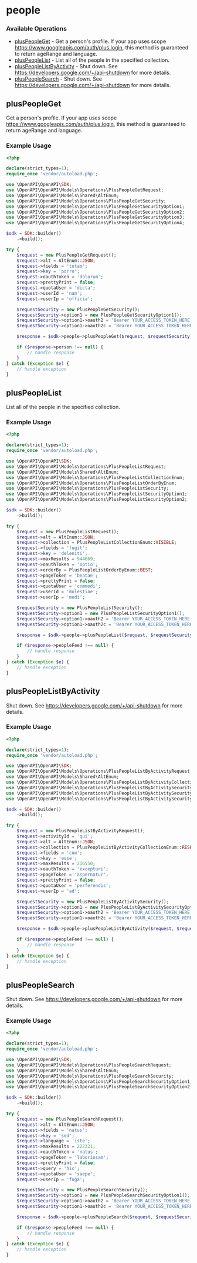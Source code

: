 # people

### Available Operations

* [plusPeopleGet](#pluspeopleget) - Get a person's profile. If your app uses scope https://www.googleapis.com/auth/plus.login, this method is guaranteed to return ageRange and language.
* [plusPeopleList](#pluspeoplelist) - List all of the people in the specified collection.
* [plusPeopleListByActivity](#pluspeoplelistbyactivity) - Shut down. See https://developers.google.com/+/api-shutdown for more details.
* [plusPeopleSearch](#pluspeoplesearch) - Shut down. See https://developers.google.com/+/api-shutdown for more details.

## plusPeopleGet

Get a person's profile. If your app uses scope https://www.googleapis.com/auth/plus.login, this method is guaranteed to return ageRange and language.

### Example Usage

```php
<?php

declare(strict_types=1);
require_once 'vendor/autoload.php';

use \OpenAPI\OpenAPI\SDK;
use \OpenAPI\OpenAPI\Models\Operations\PlusPeopleGetRequest;
use \OpenAPI\OpenAPI\Models\Shared\AltEnum;
use \OpenAPI\OpenAPI\Models\Operations\PlusPeopleGetSecurity;
use \OpenAPI\OpenAPI\Models\Operations\PlusPeopleGetSecurityOption1;
use \OpenAPI\OpenAPI\Models\Operations\PlusPeopleGetSecurityOption2;
use \OpenAPI\OpenAPI\Models\Operations\PlusPeopleGetSecurityOption3;
use \OpenAPI\OpenAPI\Models\Operations\PlusPeopleGetSecurityOption4;

$sdk = SDK::builder()
    ->build();

try {
    $request = new PlusPeopleGetRequest();
    $request->alt = AltEnum::JSON;
    $request->fields = 'totam';
    $request->key = 'porro';
    $request->oauthToken = 'dolorum';
    $request->prettyPrint = false;
    $request->quotaUser = 'dicta';
    $request->userId = 'nam';
    $request->userIp = 'officia';

    $requestSecurity = new PlusPeopleGetSecurity();
    $requestSecurity->option1 = new PlusPeopleGetSecurityOption1();
    $requestSecurity->option1->oauth2 = 'Bearer YOUR_ACCESS_TOKEN_HERE';
    $requestSecurity->option1->oauth2c = 'Bearer YOUR_ACCESS_TOKEN_HERE';

    $response = $sdk->people->plusPeopleGet($request, $requestSecurity);

    if ($response->person !== null) {
        // handle response
    }
} catch (Exception $e) {
    // handle exception
}
```

## plusPeopleList

List all of the people in the specified collection.

### Example Usage

```php
<?php

declare(strict_types=1);
require_once 'vendor/autoload.php';

use \OpenAPI\OpenAPI\SDK;
use \OpenAPI\OpenAPI\Models\Operations\PlusPeopleListRequest;
use \OpenAPI\OpenAPI\Models\Shared\AltEnum;
use \OpenAPI\OpenAPI\Models\Operations\PlusPeopleListCollectionEnum;
use \OpenAPI\OpenAPI\Models\Operations\PlusPeopleListOrderByEnum;
use \OpenAPI\OpenAPI\Models\Operations\PlusPeopleListSecurity;
use \OpenAPI\OpenAPI\Models\Operations\PlusPeopleListSecurityOption1;
use \OpenAPI\OpenAPI\Models\Operations\PlusPeopleListSecurityOption2;

$sdk = SDK::builder()
    ->build();

try {
    $request = new PlusPeopleListRequest();
    $request->alt = AltEnum::JSON;
    $request->collection = PlusPeopleListCollectionEnum::VISIBLE;
    $request->fields = 'fugit';
    $request->key = 'deleniti';
    $request->maxResults = 944669;
    $request->oauthToken = 'optio';
    $request->orderBy = PlusPeopleListOrderByEnum::BEST;
    $request->pageToken = 'beatae';
    $request->prettyPrint = false;
    $request->quotaUser = 'commodi';
    $request->userId = 'molestiae';
    $request->userIp = 'modi';

    $requestSecurity = new PlusPeopleListSecurity();
    $requestSecurity->option1 = new PlusPeopleListSecurityOption1();
    $requestSecurity->option1->oauth2 = 'Bearer YOUR_ACCESS_TOKEN_HERE';
    $requestSecurity->option1->oauth2c = 'Bearer YOUR_ACCESS_TOKEN_HERE';

    $response = $sdk->people->plusPeopleList($request, $requestSecurity);

    if ($response->peopleFeed !== null) {
        // handle response
    }
} catch (Exception $e) {
    // handle exception
}
```

## plusPeopleListByActivity

Shut down. See https://developers.google.com/+/api-shutdown for more details.

### Example Usage

```php
<?php

declare(strict_types=1);
require_once 'vendor/autoload.php';

use \OpenAPI\OpenAPI\SDK;
use \OpenAPI\OpenAPI\Models\Operations\PlusPeopleListByActivityRequest;
use \OpenAPI\OpenAPI\Models\Shared\AltEnum;
use \OpenAPI\OpenAPI\Models\Operations\PlusPeopleListByActivityCollectionEnum;
use \OpenAPI\OpenAPI\Models\Operations\PlusPeopleListByActivitySecurity;
use \OpenAPI\OpenAPI\Models\Operations\PlusPeopleListByActivitySecurityOption1;
use \OpenAPI\OpenAPI\Models\Operations\PlusPeopleListByActivitySecurityOption2;

$sdk = SDK::builder()
    ->build();

try {
    $request = new PlusPeopleListByActivityRequest();
    $request->activityId = 'qui';
    $request->alt = AltEnum::JSON;
    $request->collection = PlusPeopleListByActivityCollectionEnum::RESHARERS;
    $request->fields = 'cum';
    $request->key = 'esse';
    $request->maxResults = 216550;
    $request->oauthToken = 'excepturi';
    $request->pageToken = 'aspernatur';
    $request->prettyPrint = false;
    $request->quotaUser = 'perferendis';
    $request->userIp = 'ad';

    $requestSecurity = new PlusPeopleListByActivitySecurity();
    $requestSecurity->option1 = new PlusPeopleListByActivitySecurityOption1();
    $requestSecurity->option1->oauth2 = 'Bearer YOUR_ACCESS_TOKEN_HERE';
    $requestSecurity->option1->oauth2c = 'Bearer YOUR_ACCESS_TOKEN_HERE';

    $response = $sdk->people->plusPeopleListByActivity($request, $requestSecurity);

    if ($response->peopleFeed !== null) {
        // handle response
    }
} catch (Exception $e) {
    // handle exception
}
```

## plusPeopleSearch

Shut down. See https://developers.google.com/+/api-shutdown for more details.

### Example Usage

```php
<?php

declare(strict_types=1);
require_once 'vendor/autoload.php';

use \OpenAPI\OpenAPI\SDK;
use \OpenAPI\OpenAPI\Models\Operations\PlusPeopleSearchRequest;
use \OpenAPI\OpenAPI\Models\Shared\AltEnum;
use \OpenAPI\OpenAPI\Models\Operations\PlusPeopleSearchSecurity;
use \OpenAPI\OpenAPI\Models\Operations\PlusPeopleSearchSecurityOption1;
use \OpenAPI\OpenAPI\Models\Operations\PlusPeopleSearchSecurityOption2;

$sdk = SDK::builder()
    ->build();

try {
    $request = new PlusPeopleSearchRequest();
    $request->alt = AltEnum::JSON;
    $request->fields = 'natus';
    $request->key = 'sed';
    $request->language = 'iste';
    $request->maxResults = 222321;
    $request->oauthToken = 'natus';
    $request->pageToken = 'laboriosam';
    $request->prettyPrint = false;
    $request->query = 'hic';
    $request->quotaUser = 'saepe';
    $request->userIp = 'fuga';

    $requestSecurity = new PlusPeopleSearchSecurity();
    $requestSecurity->option1 = new PlusPeopleSearchSecurityOption1();
    $requestSecurity->option1->oauth2 = 'Bearer YOUR_ACCESS_TOKEN_HERE';
    $requestSecurity->option1->oauth2c = 'Bearer YOUR_ACCESS_TOKEN_HERE';

    $response = $sdk->people->plusPeopleSearch($request, $requestSecurity);

    if ($response->peopleFeed !== null) {
        // handle response
    }
} catch (Exception $e) {
    // handle exception
}
```

